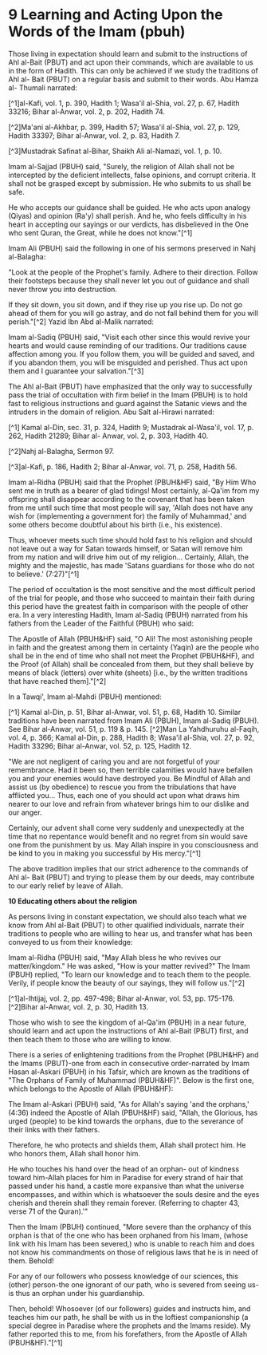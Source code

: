 9 Learning and Acting Upon the Words of the Imam (pbuh)
=======================================================

Those living in expectation should learn and submit to the instructions
of Ahl al-Bait (PBUT) and act upon their commands, which are available
to us in the form of Hadith. This can only be achieved if we study the
traditions of Ahl al- Bait (PBUT) on a regular basis and submit to their
words. Abu Hamza al- Thumali narrated:

[^1]al-Kafi, vol. 1, p. 390, Hadith 1; Wasa'il al-Shia, vol. 27, p. 67,
Hadith 33216; Bihar al-Anwar, vol. 2, p. 202, Hadith 74.

[^2]Ma'ani al-Akhbar, p. 399, Hadith 57; Wasa'il al-Shia, vol. 27, p.
129, Hadith 33397; Bihar al-Anwar, vol. 2, p. 83, Hadith 7.

[^3]Mustadrak Safinat al-Bihar, Shaikh Ali al-Namazi, vol. 1, p. 10.

Imam al-Sajjad (PBUH) said, "Surely, the religion of Allah shall not be
intercepted by the deficient intellects, false opinions, and corrupt
criteria. It shall not be grasped except by submission. He who submits
to us shall be safe.

He who accepts our guidance shall be guided. He who acts upon analogy
(Qiyas) and opinion (Ra'y) shall perish. And he, who feels difficulty in
his heart in accepting our sayings or our verdicts, has disbelieved in
the One who sent Quran, the Great, while he does not know."[^1]

Imam Ali (PBUH) said the following in one of his sermons preserved in
Nahj al-Balagha:

"Look at the people of the Prophet's family. Adhere to their direction.
Follow their footsteps because they shall never let you out of guidance
and shall never throw you into destruction.

If they sit down, you sit down, and if they rise up you rise up. Do not
go ahead of them for you will go astray, and do not fall behind them for
you will perish."[^2] Yazid Ibn Abd al-Malik narrated:

Imam al-Sadiq (PBUH) said, "Visit each other since this would revive
your hearts and would cause reminding of our traditions. Our traditions
cause affection among you. If you follow them, you will be guided and
saved, and if you abandon them, you will be misguided and perished.
Thus act upon them and I guarantee your salvation."[^3]

The Ahl al-Bait (PBUT) have emphasized that the only way to
successfully pass the trial of occultation with firm belief in the Imam
(PBUH) is to hold fast to religious instructions and guard against the
Satanic views and the intruders in the domain of religion. Abu Salt
al-Hirawi narrated:

[^1] Kamal al-Din, sec. 31, p. 324, Hadith 9; Mustadrak al-Wasa'il, vol.
17, p. 262, Hadith 21289; Bihar al- Anwar, vol. 2, p. 303, Hadith 40.

[^2]Nahj al-Balagha, Sermon 97.

[^3]al-Kafi, p. 186, Hadith 2; Bihar al-Anwar, vol. 71, p. 258, Hadith
56.

Imam al-Ridha (PBUH) said that the Prophet (PBUH&HF) said, "By Him Who
sent me in truth as a bearer of glad tidings! Most certainly, al-Qa'im
from my offspring shall disappear according to the covenant that has
been taken from me until such time that most people will say, 'Allah
does not have any wish for (implementing a government for) the family of
Muhammad,' and some others become doubtful about his birth (i.e., his
existence).

Thus, whoever meets such time should hold fast to his religion and
should not leave out a way for Satan towards himself, or Satan will
remove him from my nation and will drive him out of my religion…
Certainly, Allah, the mighty and the majestic, has made 'Satans
guardians for those who do not to believe.' (7:27)"[^1]

The period of occultation is the most sensitive and the most difficult
period of the trial for people, and those who succeed to maintain their
faith during this period have the greatest faith in comparison with the
people of other era. In a very interesting Hadith, Imam al-Sadiq (PBUH)
narrated from his fathers from the Leader of the Faithful (PBUH) who
said:

The Apostle of Allah (PBUH&HF) said, "O Ali! The most astonishing
people in faith and the greatest among them in certainty (Yaqin) are the
people who shall be in the end of time who shall not meet the Prophet
(PBUH&HF), and the Proof (of Allah) shall be concealed from them, but
they shall believe by means of black (letters) over white (sheets)
[i.e., by the written traditions that have reached them]."[^2]

In a Tawqi', Imam al-Mahdi (PBUH) mentioned:

[^1] Kamal al-Din, p. 51, Bihar al-Anwar, vol. 51, p. 68, Hadith 10.
Similar traditions have been narrated from Imam Ali (PBUH), Imam
al-Sadiq (PBUH). See Bihar al-Anwar, vol. 51, p. 119 & p. 145.
[^2]Man La Yahdhuruhu al-Faqih, vol. 4, p. 366; Kamal al-Din, p. 288,
Hadith 8; Wasa'il al-Shia, vol. 27, p. 92, Hadith 33296; Bihar al-Anwar,
vol. 52, p. 125, Hadith 12.

"We are not negligent of caring you and are not forgetful of your
remembrance. Had it been so, then terrible calamities would have
befallen you and your enemies would have destroyed you. Be Mindful of
Allah and assist us (by obedience) to rescue you from the tribulations
that have afflicted you… Thus, each one of you should act upon what
draws him nearer to our love and refrain from whatever brings him to our
dislike and our anger.

Certainly, our advent shall come very suddenly and unexpectedly at the
time that no repentance would benefit and no regret from sin would save
one from the punishment by us. May Allah inspire in you consciousness
and be kind to you in making you successful by His mercy."[^1]

The above tradition implies that our strict adherence to the commands
of Ahl al- Bait (PBUT) and trying to please them by our deeds, may
contribute to our early relief by leave of Allah.


**10 Educating others about the religion**

As persons living in constant expectation, we should also teach what we
know from Ahl al-Bait (PBUT) to other qualified individuals, narrate
their traditions to people who are willing to hear us, and transfer what
has been conveyed to us from their knowledge:

Imam al-Ridha (PBUH) said, "May Allah bless he who revives our
matter/kingdom." He was asked, "How is your matter revived?" The Imam
(PBUH) replied, "To learn our knowledge and to teach them to the people.
Verily, if people know the beauty of our sayings, they will follow
us."[^2]

[^1]al-Ihtijaj, vol. 2, pp. 497-498; Bihar al-Anwar, vol. 53, pp.
175-176.
[^2]Bihar al-Anwar, vol. 2, p. 30, Hadith 13.

Those who wish to see the kingdom of al-Qa'im (PBUH) in a near future,
should learn and act upon the instructions of Ahl al-Bait (PBUT) first,
and then teach them to those who are willing to know.

There is a series of enlightening traditions from the Prophet (PBUH&HF)
and the Imams (PBUT)-one from each in consecutive order-narrated by Imam
Hasan al-Askari (PBUH) in his Tafsir, which are known as the traditions
of "The Orphans of Family of Muhammad (PBUH&HF)". Below is the first
one, which belongs to the Apostle of Allah (PBUH&HF):

The Imam al-Askari (PBUH) said, "As for Allah's saying 'and the
orphans,' (4:36) indeed the Apostle of Allah (PBUH&HF) said, "Allah, the
Glorious, has urged (people) to be kind towards the orphans, due to the
severance of their links with their fathers.

Therefore, he who protects and shields them, Allah shall protect him.
He who honors them, Allah shall honor him.

He who touches his hand over the head of an orphan- out of kindness
toward him-Allah places for him in Paradise for every strand of hair
that passed under his hand, a castle more expansive than what the
universe encompasses, and within which is whatsoever the souls desire
and the eyes cherish and therein shall they remain forever. (Referring
to chapter 43, verse 71 of the Quran).'"

Then the Imam (PBUH) continued, "More severe than the orphancy of this
orphan is that of the one who has been orphaned from his Imam, (whose
link with his Imam has been severed,) who is unable to reach him and
does not know his commandments on those of religious laws that he is in
need of them. Behold!

For any of our followers who possess knowledge of our sciences, this
(other) person-the one ignorant of our path, who is severed from seeing
us-is thus an orphan under his guardianship.

Then, behold! Whosoever (of our followers) guides and instructs him,
and teaches him our path, he shall be with us in the loftiest
companionship (a special degree in Paradise where the prophets and the
Imams reside). My father reported this to me, from his forefathers, from
the Apostle of Allah (PBUH&HF)."[^1]


